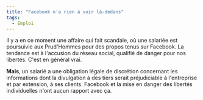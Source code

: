 ```yaml
---
title: "Facebook n'a rien à voir là-dedans"
tags:
  - Emploi
---
```


Il y a en ce moment une affaire qui fait scandale, où une salariée est
poursuivie aux Prud'Hommes pour des propos tenus sur Facebook. La tendance est à
l'accusion du réseau social, qualifié de danger pour nos libertés. C'est en
général vrai.

**Mais**, un salarié a une obligation légale de discrétion concernant les
informations dont la divulgation à des tiers serait préjudiciable à l'entreprise
et par extension, à ses clients. Facebook et la mise en danger des libertés
individuelles n'ont aucun rapport avec ça.
